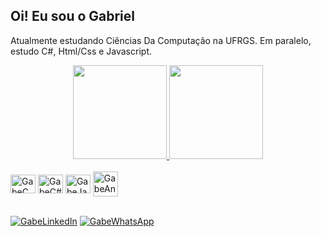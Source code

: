  <h2>Oi! Eu sou o Gabriel</h2>
 <p>Atualmente estudando Ciências Da Computação na UFRGS. Em paralelo, estudo C#, Html/Css e Javascript.</p>
  <div align="center">
  <a href="https://github.com/gabemontanet">
  <img height="150em" src="https://github-readme-stats.vercel.app/api?username=gabemontanet&show_icons=true&theme=dark&include_all_commits&count_private=true" style:"max-width: 100%;"/>
  <img height="150em" src="https://github-readme-stats.vercel.app/api/top-langs/?username=gabemontanet&layout=compact&langscount=16&theme=dark" style:"max-width: 100%;"/>
   </a>
  </div>
  <div style="display: inline-block;"><br>
    <img align="center" alt ="GabeC" height="30" width="40" src="https://cdn.jsdelivr.net/gh/devicons/devicon/icons/c/c-original.svg">
    <img align="center" alt ="GabeC#" height="30" width="40" src="https://cdn.jsdelivr.net/gh/devicons/devicon/icons/csharp/csharp-plain.svg">
    <img align="center" alt ="GabeJavascript" height="30" width="40" src="https://cdn.jsdelivr.net/gh/devicons/devicon/icons/javascript/javascript-plain.svg">
    <img align="center" alt ="GabeAngular" height"30" width="40" src="https://cdn.jsdelivr.net/gh/devicons/devicon/icons/angularjs/angularjs-plain.svg">
  </div>
  
  ##
  <div>
    <a href="https://www.linkedin.com/in/gabriel-montanet-614931208/" target="_blank"><img align = "center" alt="GabeLinkedIn" src="https://camo.githubusercontent.com/c00f87aeebbec37f3ee0857cc4c20b21fefde8a96caf4744383ebfe44a47fe3f/68747470733a2f2f696d672e736869656c64732e696f2f62616467652f2d4c696e6b6564496e2d2532333030373742353f7374796c653d666f722d7468652d6261646765266c6f676f3d6c696e6b6564696e266c6f676f436f6c6f723d7768697465" /></a>
   <a href="https://wa.me/+5551993471256" target="_blank"><img align = "center" alt="GabeWhatsApp" src="https://img.shields.io/badge/WhatsApp-25D366?style=for-the-badge&logo=whatsapp&logoColor=white">
    
  </div>
